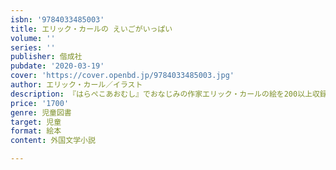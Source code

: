 ```yaml
---
isbn: '9784033485003'
title: エリック・カールの えいごがいっぱい
volume: ''
series: ''
publisher: 偕成社
pubdate: '2020-03-19'
cover: 'https://cover.openbd.jp/9784033485003.jpg'
author: エリック・カール／イラスト
description: 『はらぺこあおむし』でおなじみの作家エリック・カールの絵を200以上収録した、英単語の絵本です。
price: '1700'
genre: 児童図書
target: 児童
format: 絵本
content: 外国文学小説

---
```

